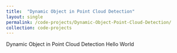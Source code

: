 ```yaml
---
title:  "Dynamic Object in Point Cloud Detection"
layout: single
permalink: /code-projects/Dynamic-Object-Point-Cloud-Detection/
collection: code-projects
---
```


Dynamic Object in Point Cloud Detection Hello World
